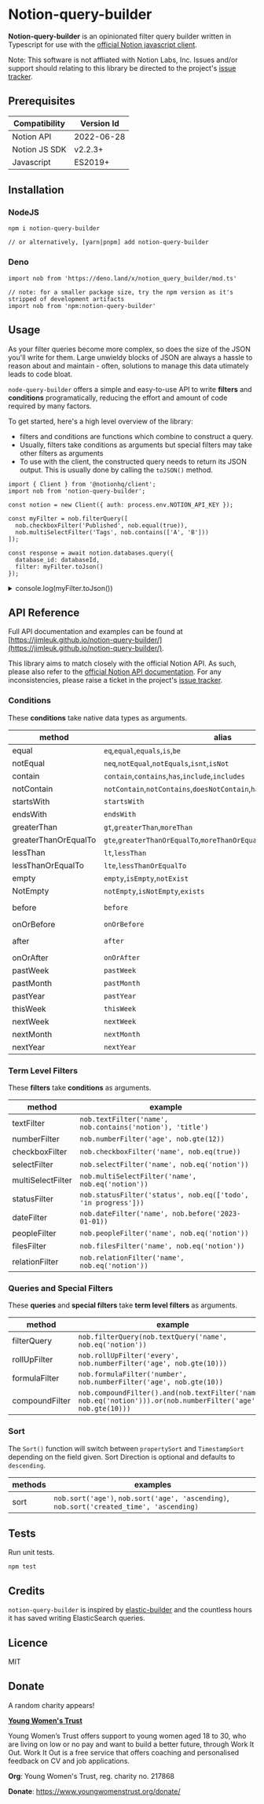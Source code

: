 # Notion-query-builder

**Notion-query-builder** is an opinionated filter query builder written in Typescript for use with the [official Notion javascript client](https://github.com/makenotion/notion-sdk-js).

Note: This software is not affliated with Notion Labs, Inc. Issues and/or support should relating to this library be directed to the project's [issue tracker](https://github.com/jimleuk/notion-query-builder/issues).

## Prerequisites

|Compatibility|Version Id|
|-|-|
|Notion API|2022-06-28|
|Notion JS SDK|v2.2.3+|
|Javascript|ES2019+

## Installation

### NodeJS
```
npm i notion-query-builder

// or alternatively, [yarn|pnpm] add notion-query-builder
```

### Deno
```
import nob from 'https://deno.land/x/notion_query_builder/mod.ts'

// note: for a smaller package size, try the npm version as it's stripped of development artifacts
import nob from 'npm:notion-query-builder'
```

## Usage

As your filter queries become more complex, so does the size of the JSON you'll write for them. Large unwieldy blocks of JSON are always a hassle to reason about and maintain - often, solutions to manage this data utimately leads to code bloat.

`node-query-builder` offers a simple and easy-to-use API to write **filters** and **conditions** programatically, reducing the effort and amount of code required by many factors.

To get started, here's a high level overview of the library:
* filters and conditions are functions which combine to construct a query.
* Usually, filters take conditions as arguments but special filters may take other filters as arguments
* To use with the client, the constructed query needs to return its JSON output. This is usually done by calling the `toJSON()` method.

```
import { Client } from '@notionhq/client';
import nob from 'notion-query-builder';

const notion = new Client({ auth: process.env.NOTION_API_KEY });

const myFilter = nob.filterQuery([
  nob.checkboxFilter('Published', nob.equal(true)),
  nob.multiSelectFilter('Tags', nob.contains(['A', 'B']))
]);

const response = await notion.databases.query({
  database_id: databaseId,
  filter: myFilter.toJson()
});
```
<details>
  <summary>console.log(myFilter.toJson())</summary>

  ```
  {
    "and": [
      {
        "property": "Published",
        "checkbox": {
          "equals": true
        }
      },
      {
        "property": "Tags",
        "multi_select": {
          "contains": "A"
        }
      },
      {
        "property": "Tags",
        "multi_select": {
          "contains": "B"
        }
      }
    ]
  }
  ```
</details>

## API Reference

Full API documentation and examples can be found at [https://jimleuk.github.io/notion-query-builder/](https://jimleuk.github.io/notion-query-builder/).

This library aims to match closely with the official Notion API. As such, please also refer to the [official Notion API documentation](https://developers.notion.com/reference/post-database-query-filter). For any inconsistencies, please raise a ticket in the project's [issue tracker](https://github.com/jimleuk/notion-query-builder/issues).


### Conditions
These **conditions** take native data types as arguments.

|method|alias|example|
|-|-|-|
|equal|`eq`,`equal`,`equals`,`is`,`be`|`nob.equal('hello world')`|
|notEqual|`neq`,`notEqual`,`notEquals`,`isnt`,`isNot`|`nob.notEqual('hello world')`|
|contain|`contain`,`contains`,`has`,`include`,`includes`|`nob.contain('hello world')`|
|notContain|`notContain`,`notContains`,`doesNotContain`,`hasNot`,`exclude`,`excludes`,|`nob.notContain('hello world')`|
|startsWith|`startsWith`|`nob.startsWith('hello')`|
|endsWith|`endsWith`|`nob.endsWith('world')`|
|greaterThan|`gt`,`greaterThan`,`moreThan`|`nob.greaterThan(9999)`|
|greaterThanOrEqualTo|`gte`,`greaterThanOrEqualTo`,`moreThanOrEqualTo`|`nob.greaterThanOrEqualTo(9999)`|
|lessThan|`lt`,`lessThan`|`nob.lessThan(9999)`|
|lessThanOrEqualTo|`lte`,`lessThanOrEqualTo`|`nob.lessThanOrEqualTo(9999)`|
|empty|`empty`,`isEmpty`,`notExist`|`nob.empty()`|
|NotEmpty|`notEmpty`,`isNotEmpty`,`exists`|`nob.notEmpty()`|
|before|`before`|`nob.before('2023-01-01)`, `nob.before(new Date(2023,0,1))`|
|onOrBefore|`onOrBefore`|`nob.onOrBefore('2023-01-01)`|
|after|`after`|`nob.after('2023-01-01)`, `nob.after(new Date(2023,0,1))`|
|onOrAfter|`onOrAfter`|`nob.onOrAfter('2023-01-01)`|
|pastWeek|`pastWeek`|`nob.pastWeek()`|
|pastMonth|`pastMonth`|`nob.pastMonth()`|
|pastYear|`pastYear`|`nob.pastYear()`|
|thisWeek|`thisWeek`|`nob.thisWeek()`|
|nextWeek|`nextWeek`|`nob.nextWeek()`|
|nextMonth|`nextMonth`|`nob.nextMonth()`|
|nextYear|`nextYear`|`nob.nextYear()`|

### Term Level Filters
These **filters** take **conditions** as arguments.

|method|example|
|-|-|
|textFilter|`nob.textFilter('name', nob.contains('notion'), 'title')`|
|numberFilter|`nob.numberFilter('age', nob.gte(12))`|
|checkboxFilter|`nob.checkboxFilter('name', nob.eq(true))`|
|selectFilter|`nob.selectFilter('name', nob.eq('notion'))`|
|multiSelectFilter|`nob.multiSelectFilter('name', nob.eq('notion'))`|
|statusFilter|`nob.statusFilter('status', nob.eq(['todo', 'in progress']))`|
|dateFilter|`nob.dateFilter('name', nob.before('2023-01-01))`|
|peopleFilter|`nob.peopleFilter('name', nob.eq('notion'))`|
|filesFilter|`nob.filesFilter('name', nob.eq('notion'))`|
|relationFilter|`nob.relationFilter('name', nob.eq('notion'))`|

### Queries and Special Filters
These **queries** and **special filters** take **term level filters** as arguments.

|method|example|
|-|-|
|filterQuery|`nob.filterQuery(nob.textQuery('name', nob.eq('notion'))`|
|rollUpFilter|`nob.rollUpFilter('every', nob.numberFilter('age', nob.gte(10)))`|
|formulaFilter|`nob.formulaFilter('number', nob.numberFilter('age', nob.gte(10))`|
|compoundFilter|`nob.compoundFilter().and(nob.textFilter('name', nob.eq('notion'))).or(nob.numberFilter('age', nob.gte(10)))`|

### Sort
The `Sort()` function will switch between `propertySort` and `TimestampSort` depending on the field given. Sort Direction is optional and defaults to `descending`.

|methods|examples|
|-|-|
|sort|`nob.sort('age')`, `nob.sort('age', 'ascending)`, `nob.sort('created_time', 'ascending)`|

## Tests

Run unit tests.
```
npm test
```

## Credits

`notion-query-builder` is inspired by [elastic-builder](https://github.com/sudo-suhas/elastic-builder) and the countless hours it has saved writing ElasticSearch queries.

## Licence
MIT

## Donate
A random charity appears!

**[Young Women's Trust](https://www.youngwomenstrust.org/donate/)**

Young Women’s Trust offers support to young women aged 18 to 30, who are living on low or no pay and want to build a better future, through Work It Out. Work It Out is a free service that offers coaching and personalised feedback on CV and job applications.

**Org**: Young Women's Trust, reg. charity no. 217868

**Donate**: https://www.youngwomenstrust.org/donate/